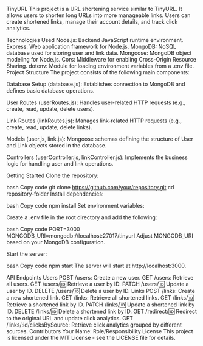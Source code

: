 TinyURL This project is a URL shortening service similar to TinyURL. It allows users to shorten long URLs into more manageable links. Users can create shortened links, manage their account details, and track click analytics.

Technologies Used Node.js: Backend JavaScript runtime environment. Express: Web application framework for Node.js. MongoDB: NoSQL database used for storing user and link data. Mongoose: MongoDB object modeling for Node.js. Cors: Middleware for enabling Cross-Origin Resource Sharing. dotenv: Module for loading environment variables from a .env file. Project Structure The project consists of the following main components:

Database Setup (database.js): Establishes connection to MongoDB and defines basic database operations.

User Routes (userRoutes.js): Handles user-related HTTP requests (e.g., create, read, update, delete users).

Link Routes (linkRoutes.js): Manages link-related HTTP requests (e.g., create, read, update, delete links).

Models (user.js, link.js): Mongoose schemas defining the structure of User and Link objects stored in the database.

Controllers (userController.js, linkController.js): Implements the business logic for handling user and link operations.

Getting Started Clone the repository:

bash Copy code git clone https://github.com/your/repository.git cd repository-folder Install dependencies:

bash Copy code npm install Set environment variables:

Create a .env file in the root directory and add the following:

bash Copy code PORT=3000 MONGODB_URI=mongodb://localhost:27017/tinyurl Adjust MONGODB_URI based on your MongoDB configuration.

Start the server:

bash Copy code npm start The server will start at http://localhost:3000.

API Endpoints Users POST /users: Create a new user. GET /users: Retrieve all users. GET /users/:id: Retrieve a user by ID. PATCH /users/:id: Update a user by ID. DELETE /users/:id: Delete a user by ID. Links POST /links: Create a new shortened link. GET /links: Retrieve all shortened links. GET /links/:id: Retrieve a shortened link by ID. PATCH /links/:id: Update a shortened link by ID. DELETE /links/:id: Delete a shortened link by ID. GET /redirect/:id: Redirect to the original URL and update click analytics. GET /links/:id/clicksBySource: Retrieve click analytics grouped by different sources. Contributors Your Name: Role/Responsibility License This project is licensed under the MIT License - see the LICENSE file for details.
